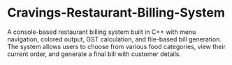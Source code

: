 # Cravings-Restaurant-Billing-System
A console-based restaurant billing system built in C++ with menu navigation, colored output, GST calculation, and file-based bill generation. The system allows users to choose from various food categories, view their current order, and generate a final bill with customer details.
